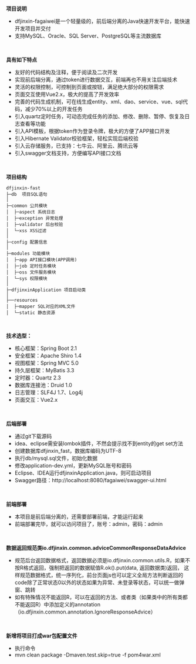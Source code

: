 **项目说明** 
- dfjinxin-fagaiwei是一个轻量级的，前后端分离的Java快速开发平台，能快速开发项目并交付
- 支持MySQL、Oracle、SQL Server、PostgreSQL等主流数据库
<br>
 

**具有如下特点** 
- 友好的代码结构及注释，便于阅读及二次开发
- 实现前后端分离，通过token进行数据交互，前端再也不用关注后端技术
- 灵活的权限控制，可控制到页面或按钮，满足绝大部分的权限需求
- 页面交互使用Vue2.x，极大的提高了开发效率
- 完善的代码生成机制，可在线生成entity、xml、dao、service、vue、sql代码，减少70%以上的开发任务
- 引入quartz定时任务，可动态完成任务的添加、修改、删除、暂停、恢复及日志查看等功能
- 引入API模板，根据token作为登录令牌，极大的方便了APP接口开发
- 引入Hibernate Validator校验框架，轻松实现后端校验
- 引入云存储服务，已支持：七牛云、阿里云、腾讯云等
- 引入swagger文档支持，方便编写API接口文档
<br> 

**项目结构** 
```
dfjinxin-fast
├─db  项目SQL语句
│
├─common 公共模块
│  ├─aspect 系统日志
│  ├─exception 异常处理
│  ├─validator 后台校验
│  └─xss XSS过滤
│ 
├─config 配置信息
│ 
├─modules 功能模块
│  ├─app API接口模块(APP调用)
│  ├─job 定时任务模块
│  ├─oss 文件服务模块
│  └─sys 权限模块
│ 
├─dfjinxinApplication 项目启动类
│  
├──resources 
│  ├─mapper SQL对应的XML文件
│  └─static 静态资源

```
<br> 


**技术选型：** 
- 核心框架：Spring Boot 2.1
- 安全框架：Apache Shiro 1.4
- 视图框架：Spring MVC 5.0
- 持久层框架：MyBatis 3.3
- 定时器：Quartz 2.3
- 数据库连接池：Druid 1.0
- 日志管理：SLF4J 1.7、Log4j
- 页面交互：Vue2.x 
<br> 


 **后端部署**
- 通过git下载源码
- idea、eclipse需安装lombok插件，不然会提示找不到entity的get set方法
- 创建数据库dfjinxin_fast，数据库编码为UTF-8
- 执行db/mysql.sql文件，初始化数据
- 修改application-dev.yml，更新MySQL账号和密码
- Eclipse、IDEA运行dfjinxinApplication.java，则可启动项目
- Swagger路径：http://localhost:8080/fagaiwei/swagger-ui.html

<br> 

 **前端部署**
 - 本项目是前后端分离的，还需要部署前端，才能运行起来
 - 前端部署完毕，就可以访问项目了，账号：admin，密码：admin
 
<br> 

 **数据返回规范类io.dfjinxin.common.adviceCommonResponseDataAdvice**
- 规范后台返回数据格式，返回数据必须是io.dfjinxin.common.utils.R，如果不按R格式返回，强制把返回的数据赋值R.ok().put(data, 返回数据类)返回，
 这样规范数据格式，统一序列化，前台页面js也可以定义全局方法判断返回的code除了正常状态0以外的状态如果为异常、未登录等状态，可以统一做弹窗、跳转
- 如有特殊情况不能返回R，可以在返回的方法、或者类（如果类中的所有类都不能返回R）中添加定义的annotation（io.dfjinxin.common.annotation.IgnoreResponseAdvice）

<br> 

 **新增将项目打成war包配置文件**
- 执行命令
- mvn clean package -Dmaven.test.skip=true -f pom4war.xml
